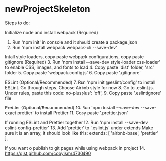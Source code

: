 # newProjectSkeleton
Steps to do:

Initialize node and install webpack (Required)
1. Run 'npm init' in console and it should create a package.json
2. Run 'npm install webpack webpack-cli --save-dev'

Intall style loaders, copy paste webpack configurations, copy paste gitignore (Required)
3. Run 'npm install --save-dev style-loader css-loader' to enable CSS, images, and fonts to load
4. Copy paste 'dist' folder, 'src' folder
5. Copy paste 'webpack.config.js'
6. Copy paste '.gitignore'

ESLint (Optional/Recommended)
7. Run 'npm init @eslint/config' to install ESLint. Go through steps. Choose Airbnb style for now
8. Go to .eslint.js. Under rules, paste this code:  no-plusplus': 'off',
9. Copy paste '.eslintignore' file

Prettier (Optional/Recommended)
10. Run 'npm install --save-dev --save-exact prettier' to install Prettier
11. Copy paste '.prettier.json'

If running ESLint and Prettier together
12. Run 'npm install --save-dev eslint-config-prettier'
13. Add 'prettier' to '.eslint.js' under extends
    Make sure it is an array, it should look like this:   extends: [ 'airbnb-base', 'prettier' ],

If you want o publish to git pages while using webpack in project
14. https://gist.github.com/cobyism/4730490
